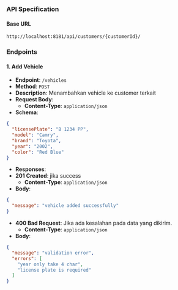 ### API Specification

#### Base URL

`http://localhost:8181/api/customers/{customerId}/`

### Endpoints

#### 1. Add Vehicle

- **Endpoint**: `/vehicles`
- **Method**: `POST`
- **Description**: Menambahkan vehicle ke customer terkait
- **Request Body**:
  - **Content-Type**: `application/json`
- **Schema**:

```json
{
  "licensePlate": "B 1234 PP",
  "model": "Camry",
  "brand": "Toyota",
  "year": "2002",
  "color": "Red Blue"
}
```

- **Responses**:
- **201 Created**: jika success
  - **Content-Type**: `application/json`
- **Body**:

```json
{
  "message": "vehicle added successfully"
}
```

- **400 Bad Request**: Jika ada kesalahan pada data yang dikirim.
  - **Content-Type**: `application/json`
- **Body**:

```json
{
  "message": "validation error",
  "errors": [
    "year only take 4 char",
    "license plate is required"
  ]
}
```

